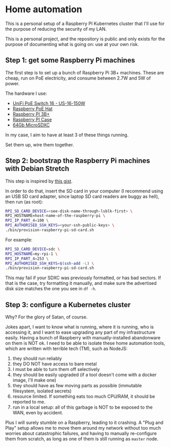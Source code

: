 # Home automation

This is a personal setup of a Raspberry PI Kubernetes cluster that I'll use
for the purpose of reducing the security of my LAN.

This is a personal project, and the repository is public and only exists for the
purpose of documenting what is going on: use at your own risk.

## Step 1: get some Raspberry Pi machines

The first step is to set up a bunch of Raspberry Pi 3B+ machines.
These are cheap, run on PoE electricity, and consume between 2.7W
and 5W of power.

The hardware I use:

 * [UniFi PoE Switch 16 - US-16-150W](https://www.ubnt.com/unifi-switching/unifi-switch-16-150w/)
 * [Raspberry PoE Hat](https://www.welectron.com/Raspberry-Pi-PoE-HAT_3)
 * [Raspberry PI 3B+](https://www.welectron.com/Raspberry-Pi-3-Model-B-Made-in-UK)
 * [Raspberry PI Case](https://www.welectron.com/Raspberry-Pi-Official-Case-Gray-Black)
 * [64Gb MicroSDXC](https://www.welectron.com/SanDisk-Ultra-64-GB-A1-UHS-I-Class-10-microSD_1)

In my case, I aim to have at least 3 of these things running.

Set them up, wire them together.

## Step 2: bootstrap the Raspberry Pi machines with Debian Stretch

This step is inspired by [this gist](https://gist.github.com/alexellis/a7b6c8499d9e598a285669596e9cdfa2).

In order to do that, insert the SD card in your computer (I recommend using
an USB SD card adapter, since laptop SD card readers are buggy as hell), then run (as root):

```sh
RPI_SD_CARD_DEVICE=<see-disk-name-through-lsblk-first> \
RPI_HOSTNAME=host-name-of-the-raspberry-pi \
RPI_IP_PART_4=100 \
RPI_AUTHORISED_SSH_KEYS=<your-ssh-public-keys> \
./bin/provision-raspberry-pi-sd-card.sh
```

For example:

```sh
RPI_SD_CARD_DEVICE=sdc \
RPI_HOSTNAME=my-rpi-1 \
RPI_IP_PART_4=253 \
RPI_AUTHORISED_SSH_KEYS=$(ssh-add -L) \
./bin/provision-raspberry-pi-sd-card.sh
```

This may fail if your SDXC was previously formatted, or has bad sectors. If that is
the case, try formatting it manually, and make sure the advertised disk size matches
the one you see in `df -h`.

## Step 3: configure a Kubernetes cluster

Why? For the glory of Satan, of course.

Jokes apart, I want to know what is running, where it is running, who is accessing it,
and I want to ease upgrading any part of my infrastructure easily. Having a bunch of
Raspberry with manually-installed abandonware on them is NOT ok. I need to be able
to isolate these home automation tools, which are written with terrible tech (TM), such
as NodeJS:

 1. they should run reliably
 2. they DO NOT have access to bare metal
 3. I must be able to turn them off selectively
 4. they should be easily upgraded (if a tool doesn't come with a docker image, I'll make one)
 5. they should have as few moving parts as possible (immutable filesystem, isolated secrets)
 6. resource limited. If something eats too much CPU/RAM, it should be reported to me.
 7. run in a local setup: all of this garbage is NOT to be exposed to the WAN, even by accident.

Plus I will surely stumble on a Raspberry, leading to it crashing. A "Plug and Play" setup
allows me to move them around my network without too much worries about catastrophic failures,
and having to manually re-configure them from scratch, as long as one of them is still running
as `master` node.
